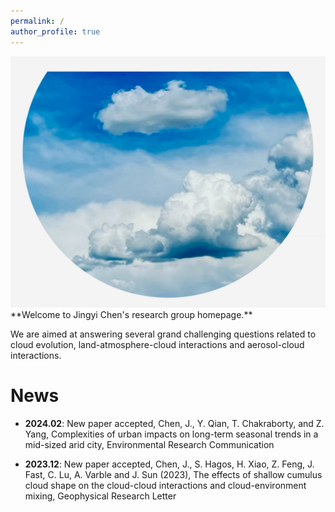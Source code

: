 ```yaml
---
permalink: /
author_profile: true
---
```


<img src="/files/cloud2.jpg"/>
**Welcome to Jingyi Chen's research group homepage.** 

We are aimed at answering several grand challenging questions related to cloud evolution, land-atmosphere-cloud interactions and aerosol-cloud interactions. 


News
======
* **2024.02**: New paper accepted, Chen, J., Y. Qian, T. Chakraborty, and Z. Yang, Complexities of urban impacts on long-term seasonal trends in a mid-sized arid city, Environmental Research Communication

* **2023.12**: New paper accepted, Chen, J., S. Hagos, H. Xiao, Z. Feng, J. Fast, C. Lu, A. Varble and J. Sun (2023), The effects of shallow cumulus cloud shape on the cloud-cloud interactions and cloud-environment mixing, Geophysical Research Letter



